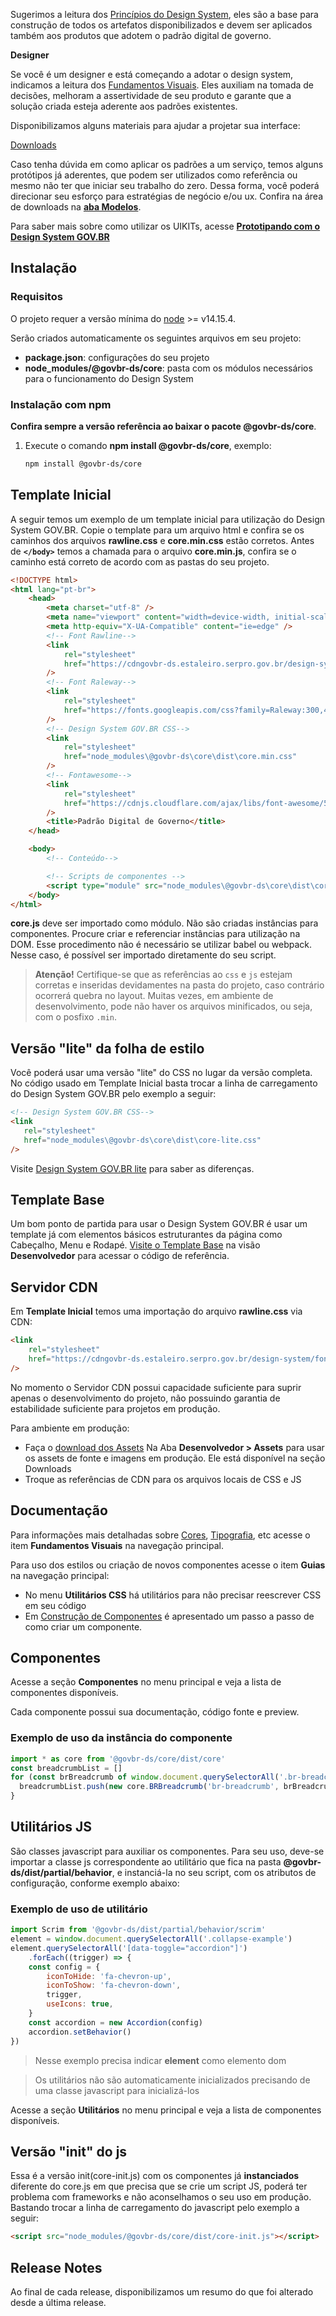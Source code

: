 
Sugerimos a leitura dos [Princípios do Design System](/ds/introducao/principios), eles são a base para construção de todos os artefatos disponibilizados e devem ser aplicados também aos produtos que adotem o padrão digital de governo.

**Designer**

Se você é um designer e está começando a adotar o design system, indicamos a leitura dos [Fundamentos Visuais](/ds/fundamentos-visuais/cores). Eles auxiliam na tomada de decisões, melhoram a assertividade de seu produto e garante que a solução criada esteja aderente aos padrões existentes.

Disponibilizamos alguns materiais para ajudar a projetar sua interface:

[Downloads](/ds/downloads/assets)

Caso tenha dúvida em como aplicar os padrões a um serviço, temos alguns protótipos já aderentes, que podem ser utilizados como referência ou mesmo não ter que iniciar seu trabalho do zero. Dessa forma, você poderá direcionar seu esforço para estratégias de negócio e/ou ux. Confira na área de downloads na [**aba Modelos**](/ds/downloads/assets).

<!-- Temos uma novidade que acabamos de disponibilizar para download: Protótipos de um caso de uso. Neles exemplificamos como podem ser aplicados os padrões do design system em soluções web, mobile responsivo e aplicativos nativos IOS e Android sem ferir os padrões de cada plataforma, para que entendam as diferenças entre as aplicações. [Confira na área de downloads na **aba Designer**](/ds/downloads/assets). -->

Para saber mais sobre como utilizar os UIKITs, acesse [**Prototipando com o Design System GOV.BR**](/ds/introducao/prototipando)

## Instalação

### Requisitos

O projeto requer a versão mínima do [node](https://nodejs.org/) >= v14.15.4.

Serão criados automaticamente os seguintes arquivos em seu projeto:

-   **package.json**: configurações do seu projeto
-   **node_modules/@govbr-ds/core**: pasta com os módulos necessários para o funcionamento do Design System

### Instalação com npm

**Confira sempre a versão referência ao baixar o pacote @govbr-ds/core**.

1. Execute o comando **npm install @govbr-ds/core**, exemplo:

    ```bash
    npm install @govbr-ds/core
    ```

## Template Inicial

A seguir temos um exemplo de um template inicial para utilização do Design System GOV.BR. Copie o template para um arquivo html e confira se os caminhos dos arquivos **rawline.css** e **core.min.css** estão corretos. Antes de **`</body>`** temos a chamada para o arquivo **core.min.js**, confira se o caminho está correto de acordo com as pastas do seu projeto.

```html
<!DOCTYPE html>
<html lang="pt-br">
    <head>
        <meta charset="utf-8" />
        <meta name="viewport" content="width=device-width, initial-scale=1" />
        <meta http-equiv="X-UA-Compatible" content="ie=edge" />
        <!-- Font Rawline-->
        <link
            rel="stylesheet"
            href="https://cdngovbr-ds.estaleiro.serpro.gov.br/design-system/fonts/rawline/css/rawline.css"
        />
        <!-- Font Raleway-->
        <link
            rel="stylesheet"
            href="https://fonts.googleapis.com/css?family=Raleway:300,400,500,600,700,800,900&amp;display=swap"
        />
        <!-- Design System GOV.BR CSS-->
        <link
            rel="stylesheet"
            href="node_modules\@govbr-ds\core\dist\core.min.css"
        />
        <!-- Fontawesome-->
        <link
            rel="stylesheet"
            href="https://cdnjs.cloudflare.com/ajax/libs/font-awesome/5.11.2/css/all.min.css"
        />
        <title>Padrão Digital de Governo</title>
    </head>

    <body>
        <!-- Conteúdo-->

        <!-- Scripts de componentes -->
        <script type="module" src="node_modules\@govbr-ds\core\dist\core.min.js"></script>
    </body>
</html>
```

**core.js** deve ser importado como módulo. Não são criadas instâncias para componentes. Procure criar e referenciar instâncias para utilização na DOM. Esse procedimento não é necessário se utilizar babel ou webpack. Nesse caso, é possível ser importado diretamente do seu script.

> **Atenção!** Certifique-se que as referências ao `css` e `js` estejam corretas e inseridas devidamentes na pasta do projeto, caso contrário ocorrerá quebra no layout. Muitas vezes, em ambiente de desenvolvimento, pode não haver os arquivos minificados, ou seja, com o posfixo `.min`.

## Versão "lite" da folha de estilo

Você poderá usar uma versão "lite" do CSS no lugar da versão completa. No código usado em Template Inicial basta trocar a linha de carregamento do Design System GOV.BR pelo exemplo a seguir:

```html
<!-- Design System GOV.BR CSS-->
<link
   rel="stylesheet"
   href="node_modules\@govbr-ds\core\dist\core-lite.css"
/>
```

Visite [Design System GOV.BR lite](/ds/introducao/govbr-ds-lite) para saber as diferenças.

## Template Base

Um bom ponto de partida para usar o Design System GOV.BR é usar um template já com elementos básicos estruturantes da página como Cabeçalho, Menu e Rodapé. [Visite o Template Base](/ds/templates/base) na visão **Desenvolvedor** para acessar o código de referência.

## Servidor CDN

Em **Template Inicial** temos uma importação do arquivo **rawline.css** via CDN:

```html
<link
    rel="stylesheet"
    href="https://cdngovbr-ds.estaleiro.serpro.gov.br/design-system/fonts/rawline/css/rawline.css"
/>
```

No momento o Servidor CDN possui capacidade suficiente para suprir apenas o desenvolvimento do projeto, não possuindo garantia de estabilidade suficiente para projetos em produção.

Para ambiente em produção:

-   Faça o [download dos Assets](/ds/downloads/assets) Na Aba **Desenvolvedor > Assets** para usar os assets de fonte e imagens em produção. Ele está disponível na seção Downloads
-   Troque as referências de CDN para os arquivos locais de CSS e JS

## Documentação

Para informações mais detalhadas sobre [Cores](/ds/fundamentos-visuais/cores), [Tipografia](/ds/fundamentos-visuais/tipografia), etc acesse o item **Fundamentos Visuais** na navegação principal.

Para uso dos estilos ou criação de novos componentes acesse o item **Guias** na navegação principal:

-   No menu **Utilitários CSS** há utilitários para não precisar reescrever CSS em seu código
-   Em [Construção de Componentes](/ds/guias/construcao-de-componentes) é apresentado um passo a passo de como criar um componente.

## Componentes

Acesse a seção **Componentes** no menu principal e veja a lista de componentes disponíveis.

Cada componente possui sua documentação, código fonte e preview.

### Exemplo de uso da instância do componente

```javascript
import * as core from '@govbr-ds/core/dist/core'
const breadcrumbList = []
for (const brBreadcrumb of window.document.querySelectorAll('.br-breadcrumb')) {
  breadcrumbList.push(new core.BRBreadcrumb('br-breadcrumb', brBreadcrumb))
}
```

## Utilitários JS

São classes javascript para auxiliar os componentes. Para seu uso, deve-se importar a classe js correspondente ao utilitário que fica na pasta **@govbr-ds/dist/partial/behavior**, e instanciá-la no seu script, com os atributos de configuração, conforme exemplo abaixo:

### Exemplo de uso de utilitário

```javascript
import Scrim from '@govbr-ds/dist/partial/behavior/scrim'
element = window.document.querySelectorAll('.collapse-example')
element.querySelectorAll('[data-toggle="accordion"]')
    .forEach((trigger) => {
    const config = {
        iconToHide: 'fa-chevron-up',
        iconToShow: 'fa-chevron-down',
        trigger,
        useIcons: true,
    }
    const accordion = new Accordion(config)
    accordion.setBehavior()
})
```

> Nesse exemplo precisa indicar **element** como elemento dom

> Os utilitários não são automaticamente inicializados precisando de uma classe javascript para inicializá-los

Acesse a seção **Utilitários** no menu principal e veja a lista de componentes disponíveis.

## Versão "init" do js

Essa é a versão init(core-init.js) com os componentes já **instanciados** diferente do core.js em que precisa que se crie um script JS, poderá ter problema com frameworks e não aconselhamos o seu uso em produção. Bastando trocar a linha de carregamento do javascript pelo exemplo a seguir:

```html
<script src="node_modules/@govbr-ds/core/dist/core-init.js"></script>
```

## Release Notes

Ao final de cada release, disponibilizamos um resumo do que foi alterado desde a última release.
